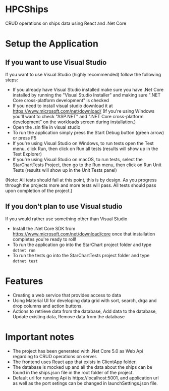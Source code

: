 # HPCShips

CRUD operations on ships data using React and .Net Core

# Setup the Application

## If you want to use Visual Studio
If you want to use Visual Studio (highly recommended) follow the following steps:
-   If you already have Visual Studio installed make sure you have .Net Core installed by running the "Visual Studio Installer" and making sure ".NET Core cross-platform development" is checked
-   If you need to install visual studio download it at https://www.microsoft.com/net/download/ (If you're using Windows you'll want to check "ASP.NET" and ".NET Core cross-platform development" on the workloads screen during installation.)
-   Open the .sln file in visual studio
-   To run the application simply press the Start Debug button (green arrow) or press F5
-   If you're using Visual Studio on Windows, to run tests open the Test menu, click Run, then click on Run all tests (results will show up in the Test Explorer)
-   If you're using Visual Studio on macOS, to run tests, select the StarChartTests Project, then go to the Run menu, then click on Run Unit Tests (results will show up in the Unit Tests panel)

(Note: All tests should fail at this point, this is by design. As you progress through the projects more and more tests will pass. All tests should pass upon completion of the project.)

## If you don't plan to use Visual studio
If you would rather use something other than Visual Studio
-   Install the .Net Core SDK from https://www.microsoft.com/net/download/core once that installation completes you're ready to roll!
-   To run the application go into the StarChart project folder and type `dotnet run`
-   To run the tests go into the StarChartTests project folder and type `dotnet test`

# Features 

- Creating a web service that provides access to data
- Using Material UI for developing data grid with sort, search, drga and drop columns and action buttons. 
- Actions to retrieve data from the database, Add data to the database, Update existing data, Remove data from the database

# Important notes

- The project has been generated with .Net Core 5.0 as Web Api regarding to CRUD operations on server.
- The frontend uses React app that exists in ClientApp folder.
- The database is mocked up and all the data about the ships can be found in the ships.json file in the root folder of the project.
- Default url for running Api is https://localhost:5001, and application url as well as the port setings can be changed in launchSettings.json file.

